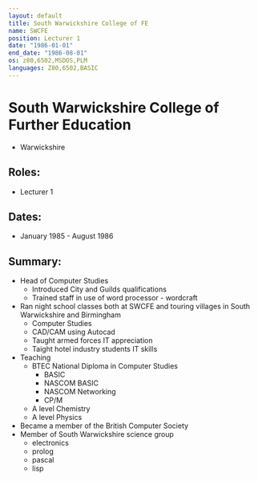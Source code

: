 ```yaml
---
layout: default
title: South Warwickshire College of FE
name: SWCFE
position: Lecturer 1
date: "1986-01-01"
end_date: "1986-08-01"
os: z80,6502,MSDOS,PLM
languages: Z80,6502,BASIC
---
```

# South Warwickshire College of Further Education
- Warwickshire

## Roles:
- Lecturer 1

## Dates: 		
- January 1985 - August 1986

## Summary:
- 	Head of Computer Studies 
	-	Introduced City and Guilds qualifications
	-	Trained staff in use of word processor - wordcraft
-	Ran night school classes both at SWCFE and touring villages in South Warwickshire and Birmingham
	-	Computer Studies
	-	CAD/CAM using Autocad
	-	Taught armed forces IT appreciation
	-	Taight hotel industry students IT skills
-	Teaching
	- 	BTEC National Diploma in Computer Studies
		-	BASIC
		-	NASCOM BASIC
		-	NASCOM Networking
		-	CP/M 
	- 	A level Chemistry 
	- 	A level Physics 
-	Became a member of the British Computer Society
-	Member of South Warwickshire science group
	-	electronics
	-	prolog
	-	pascal
	-	lisp
